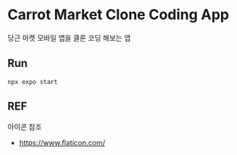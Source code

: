 # Carrot Market Clone Coding App

당근 마켓 모바일 앱을 클론 코딩 해보는 앱


## Run
`npx expo start`

## REF

아이콘 참조 
- https://www.flaticon.com/